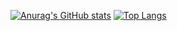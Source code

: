 [![Anurag's GitHub stats](https://github-readme-stats.vercel.app/api?username=wotjs020708)](https://github.com/anuraghazra/github-readme-stats)
[![Top Langs](https://github-readme-stats.vercel.app/api/top-langs/?username=wotjs020708)](https://github.com/anuraghazra/github-readme-stats)
